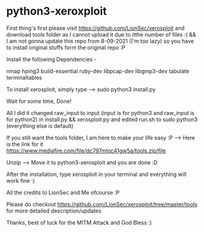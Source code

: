 # python3-xeroxploit

First thing's first please visit https://github.com/LionSec/xerosploit and download tools folder as I cannot upload it due to itthe number of files :( && I am not gonna update this repo from 8-09-2021 (I'm too lazy) so you have to install original stuffs form the original repo :P

Install the following Dependencies -

nmap
hping3
build-essential
ruby-dev
libpcap-dev
libgmp3-dev
tabulate
terminaltables


To install xerosploit, simply type --> sudo python3 install.py

Wait for some time, Done!

All I did it changed raw_input to input (input is for python3 and raw_input is for python2) in install.py && xerosploit.py and edited run.sh to sudo python3 (everything else is default)

If you still want the tools folder, I am here to make your life easy :P --> Here is the link for it https://www.mediafire.com/file/dc797mlqc41gw5a/tools.zip/file

Unzip --> Move it to python3-xerosploit and you are done :D

After the installation, type xerosploit in your terminal and everything will work fine :)

All the credits to LionSec and Me ofcourse :P

Please do checkout https://github.com/LionSec/xerosploit/tree/master/tools for more detailed description/updates

Thanks, best of luck for the MITM Attack and God Bless :)
